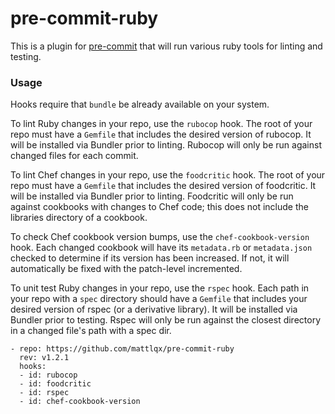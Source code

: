 # pre-commit-ruby

This is a plugin for [pre-commit](https://pre-commit.com) that will run various ruby tools for linting and testing.

### Usage

Hooks require that `bundle` be already available on your system.

To lint Ruby changes in your repo, use the `rubocop` hook. The root of your repo must have a `Gemfile` that includes the desired version of rubocop. It will be installed via Bundler prior to linting. Rubocop will only be run against changed files for each commit.

To lint Chef changes in your repo, use the `foodcritic` hook. The root of your repo must have a `Gemfile` that includes the desired version of foodcritic. It will be installed via Bundler prior to linting. Foodcritic will only be run against cookbooks with changes to Chef code; this does not include the libraries directory of a cookbook.

To check Chef cookbook version bumps, use the `chef-cookbook-version` hook. Each changed cookbook will have its `metadata.rb` or `metadata.json` checked to determine if its version has been increased. If not, it will automatically be fixed with the patch-level incremented.

To unit test Ruby changes in your repo, use the `rspec` hook. Each path in your repo with a `spec` directory should have a `Gemfile` that includes your desired version of rspec (or a derivative library). It will be installed via Bundler prior to testing. Rspec will only be run against the closest directory in a changed file's path with a spec dir.

    - repo: https://github.com/mattlqx/pre-commit-ruby
      rev: v1.2.1
      hooks:
      - id: rubocop
      - id: foodcritic
      - id: rspec
      - id: chef-cookbook-version
